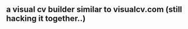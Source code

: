 ## a visual cv builder similar to visualcv.com (still hacking it together..)

[screenshot]: https://raw.githubusercontent.com/A-Maged/cv-builder-react/master/public/images/screenshot1.png
[screenshot]: https://raw.githubusercontent.com/A-Maged/cv-builder-react/master/public/images/screenshot2.png
